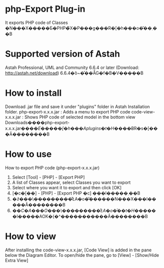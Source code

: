 php-Export Plug-in
==========
It exports PHP code of Classes
�N���X�����Ƃ�PHP�̃X�P���g���R�[�h���o�͂��܂��B

Supported version of Astah
==========
Astah Professional, UML and Community 6.6.4 or later (Download: http://astah.net/download)
6.6.4�ȍ~�̂��ׂẴG�f�B�V�����B

How to install
==========
Download .jar file and save it under "plugins" folder in Astah Installation folder.
php-export-x.x.x.jar : Adds a menu to export PHP code
code-view-x.x.x.jar : Shows PHP code of selected model in the bottom view
Downloads����php-export-x.x.x.jar���_�E�����[�h���Aplugins�t�H���_�ɃR�s�[���Ă��������B

How to use
==========
How to export PHP code (php-export-x.x.x.jar)
1. Select [Tool] - [PHP] - [Export PHP]
2. A list of Classes appear, select Classes you want to export
3. Select where you want it to export and then click [OK]
1. [�c�[��] - [PHP] - [Export PHP �c] ���I�����܂��B
2. �ꗗ���\���������̂ŁA�o�͂������N���X���I�����Ă��������B
3. �_�C�A���O���\���������̂ŁA�o�͐��t�H���_���I�����AOK�{�^�����������Ă��������B

How to view
==========
After installing the code-view-x.x.x.jar, [Code View] is added in the pane below the Diagram Editor.
To open/hide the pane, go to [View] - [Show/Hide Extra View]

